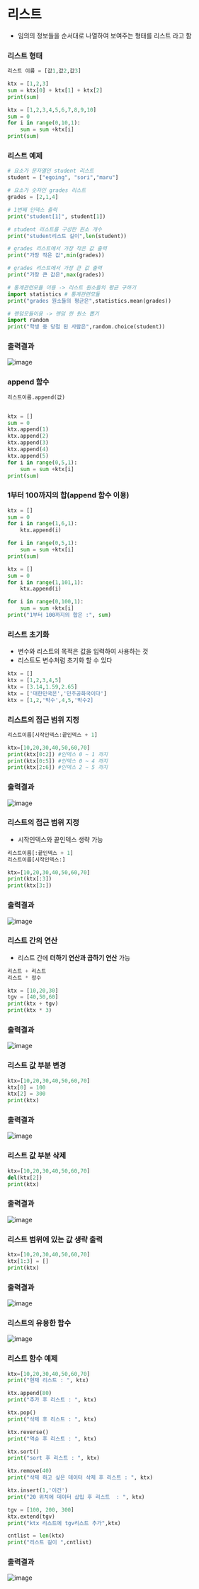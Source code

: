 # 리스트

- 임의의 정보들을 순서대로 나열하여 보여주는 형태를 리스트 라고 함 

### 리스트 형태
```py
리스트 이름 = [값1,값2,값3]
```

```py
ktx = [1,2,3]
sum = ktx[0] + ktx[1] + ktx[2]
print(sum)
```

```py
ktx = [1,2,3,4,5,6,7,8,9,10]
sum = 0
for i in range(0,10,1):
    sum = sum +ktx[i]
print(sum)
```

### 리스트 예제
```py
# 요소가 문자열인 student 리스트
student = ["egoing", "sori","maru"] 

# 요소가 숫자인 grades 리스트
grades = [2,1,4]

# 1번째 인덱스 출력
print("student[1]", student[1])

# student 리스트를 구성한 원소 개수
print("student리스트 길이",len(student))

# grades 리스트에서 가장 작은 값 출력
print("가장 작은 값",min(grades))

# grades 리스트에서 가장 큰 값 출력
print("가장 큰 값은",max(grades))

# 통계관련모듈 이용 -> 리스트 원소들의 평균 구하기
import statistics # 통계관련모듈
print("grades 원소들의 평균은",statistics.mean(grades))

# 랜덤모듈이용 -> 랜덤 한 원소 뽑기
import random
print("학생 중 당첨 된 사람은",random.choice(student))
```

### 출력결과
![image](https://user-images.githubusercontent.com/82345970/165252929-9f5adcd8-eb85-4028-9050-38f9d3251169.png)


### append 함수

```py
리스트이름.append(값)
```

```py

ktx = []
sum = 0
ktx.append(1)
ktx.append(2)
ktx.append(3)
ktx.append(4)
ktx.append(5)
for i in range(0,5,1):
    sum = sum +ktx[i]
print(sum)
```

### 1부터 100까지의 합(append 함수 이용)
```py
ktx = []
sum = 0
for i in range(1,6,1):
    ktx.append(i)

for i in range(0,5,1):
    sum = sum +ktx[i]
print(sum)
```

```py
ktx = []
sum = 0
for i in range(1,101,1):
    ktx.append(i)

for i in range(0,100,1):
    sum = sum +ktx[i]
print("1부터 100까지의 합은 :", sum)
```

### 리스트 초기화
- 변수와 리스트의 목적은 값을 입력하여 사용하는 것
- 리스트도 변수처럼 초기화 할 수 있다
```py
ktx = []
ktx = [1,2,3,4,5]
ktx = [3.14,1.59,2.65]
ktx = ['대한민국은','민주공화국이다']
ktx = [1,2,'박수',4,5,'박수2]
```

### 리스트의 접근 범위 지정
```py
리스트이름[시작인덱스:끝인덱스 + 1] 

ktx=[10,20,30,40,50,60,70]
print(ktx[0:2]) #인덱스 0 ~ 1 까지 
print(ktx[0:5]) #인덱스 0 ~ 4 까지
print(ktx[2:6]) #인덱스 2 ~ 5 까지
```

### 출력결과
![image](https://user-images.githubusercontent.com/82345970/162698547-a3389afd-b18c-44ff-95e8-c59a01b36bde.png)

### 리스트의 접근 범위 지정
- 시작인덱스와 끝인덱스 생략 가능

```py
리스트이름[:끝인덱스 + 1]
리스트이름[시작인덱스:]

ktx=[10,20,30,40,50,60,70]
print(ktx[:3])
print(ktx[3:])
```

### 출력결과
![image](https://user-images.githubusercontent.com/82345970/162699283-0de196e2-1780-45d2-9963-b4851ae3573b.png)

### 리스트 간의 연산
- 리스트 간에 **더하기 연산과 곱하기 연산** 가능

```py
리스트 + 리스트
리스트 * 정수

ktx = [10,20,30]
tgv = [40,50,60]
print(ktx + tgv)
print(ktx * 3)
```

### 출력결과
![image](https://user-images.githubusercontent.com/82345970/162700125-1d0eec3e-b52d-4110-9966-e8dac26a762f.png)

### 리스트 값 부분 변경
```py
ktx=[10,20,30,40,50,60,70]
ktx[0] = 100
ktx[2] = 300
print(ktx)
```

### 출력결과
![image](https://user-images.githubusercontent.com/82345970/162890099-76f2dbbf-116c-48ab-acf2-9c610dbeb3df.png)

### 리스트 값 부분 삭제
```py
ktx=[10,20,30,40,50,60,70]
del(ktx[2])
print(ktx)
```

### 출력결과
![image](https://user-images.githubusercontent.com/82345970/162890360-81ee1827-c40e-4c8b-bad8-3809dee1fba5.png)

### 리스트 범위에 있는 값 생략 출력
```py
ktx=[10,20,30,40,50,60,70]
ktx[1:3] = []
print(ktx)
```

### 출력결과
![image](https://user-images.githubusercontent.com/82345970/162891108-6bc0baca-e89b-4dae-a5e7-e8f61891a253.png)

### 리스트의 유용한 함수
![image](https://user-images.githubusercontent.com/82345970/162891490-7c8d5388-127b-4fa4-a660-7beec9ed4e9e.png)

### 리스트 함수 예제
```py
ktx=[10,20,30,40,50,60,70]
print("현재 리스트 : ", ktx)

ktx.append(80)
print("추가 후 리스트 : ", ktx)

ktx.pop()
print("삭제 후 리스트 : ", ktx)

ktx.reverse()
print("역순 후 리스트 : ", ktx)

ktx.sort()
print("sort 후 리스트 : ", ktx)

ktx.remove(40)
print("삭제 하고 싶은 데이터 삭제 후 리스트 : ", ktx)

ktx.insert(1,'이건')
print("20 위치에 데이터 삽입 후 리스트  : ", ktx)

tgv = [100, 200, 300]
ktx.extend(tgv)
print("ktx 리스트에 tgv리스트 추가",ktx)

cntlist = len(ktx)
print("리스트 길이 ",cntlist)
```

### 출력결과
![image](https://user-images.githubusercontent.com/82345970/162892744-04daac00-a7e9-411b-8f5a-1063bb96deca.png)




